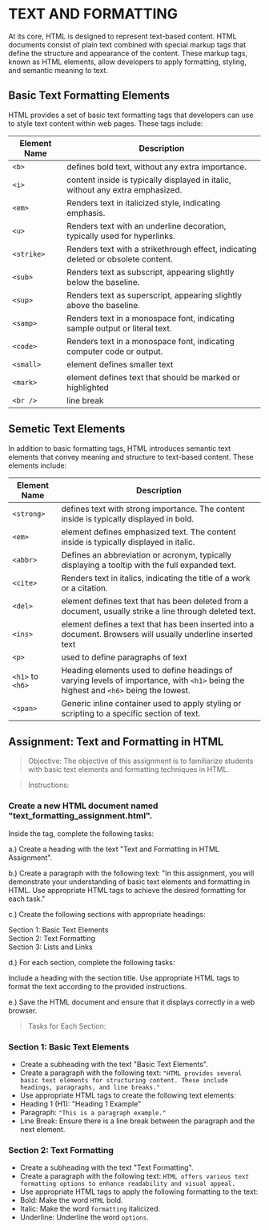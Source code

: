 # TEXT AND FORMATTING

At its core, HTML is designed to represent text-based content. HTML documents consist of plain text combined with special markup tags that define the structure and appearance of the content. These markup tags, known as HTML elements, allow developers to apply formatting, styling, and semantic meaning to text.

## Basic Text Formatting Elements

HTML provides a set of basic text formatting tags that developers can use to style text content within web pages. These tags include:

| Element Name | Description |
| ------------ | ----------- |
| `<b>`        | defines bold text, without any extra importance. |
| `<i>`        | content inside is typically displayed in italic, without any extra emphasized. |
| `<em>`       | Renders text in italicized style, indicating emphasis. |
| `<u>`        | Renders text with an underline decoration, typically used for hyperlinks. |
| `<strike>`   | Renders text with a strikethrough effect, indicating deleted or obsolete content. |
| `<sub>`      | Renders text as subscript, appearing slightly below the baseline. |
| `<sup>`      | Renders text as superscript, appearing slightly above the baseline. |
| `<samp>`     | Renders text in a monospace font, indicating sample output or literal text. |
| `<code>`     | Renders text in a monospace font, indicating computer code or output. |
| `<small>`    | element defines smaller text |
| `<mark>`     | element defines text that should be marked or highlighted |
| `<br />`     | line break | 

## Semetic Text Elements

In addition to basic formatting tags, HTML introduces semantic text elements that convey meaning and structure to text-based content. These elements include:

| Element Name | Description |
| ------------ | ----------- |
| `<strong>`       | defines text with strong importance. The content inside is typically displayed in bold. |
| `<em>`           | element defines emphasized text. The content inside is typically displayed in italic. |
| `<abbr>`         | Defines an abbreviation or acronym, typically displaying a tooltip with the full expanded text. |
| `<cite>`         | Renders text in italics, indicating the title of a work or a citation. |
| `<del>`          | element defines text that has been deleted from a document, usually strike a line through deleted text. |
| `<ins>`          | element defines a text that has been inserted into a document. Browsers will usually underline inserted text |
| `<p>`            | used to define paragraphs of text |
| `<h1>` to `<h6>` | Heading elements used to define headings of varying levels of importance, with `<h1>` being the highest and `<h6>` being the lowest. |
| `<span>`         | Generic inline container used to apply styling or scripting to a specific section of text. |

## Assignment: Text and Formatting in HTML

> Objective:
The objective of this assignment is to familiarize students with basic text elements and formatting techniques in HTML.

> Instructions:

### Create a new HTML document named "text_formatting_assignment.html".

Inside the <body> tag, complete the following tasks:

a.) Create a heading with the text "Text and Formatting in HTML Assignment".

b.) Create a paragraph with the following text:
"In this assignment, you will demonstrate your understanding of basic text elements and formatting in HTML. Use appropriate HTML tags to achieve the desired formatting for each task."

c.) Create the following sections with appropriate headings:

Section 1: Basic Text Elements <br>
Section 2: Text Formatting <br>
Section 3: Lists and Links <br>

d.) For each section, complete the following tasks:

Include a heading with the section title.
Use appropriate HTML tags to format the text according to the provided instructions.

e.) Save the HTML document and ensure that it displays correctly in a web browser.

> Tasks for Each Section:

### Section 1: Basic Text Elements

- Create a subheading with the text "Basic Text Elements".
- Create a paragraph with the following text:
`"HTML provides several basic text elements for structuring content. These include headings, paragraphs, and line breaks."`
- Use appropriate HTML tags to create the following text elements:
- Heading 1 (H1): "Heading 1 Example"
- Paragraph: `"This is a paragraph example."`
- Line Break: Ensure there is a line break between the paragraph and the next element.

### Section 2: Text Formatting

- Create a subheading with the text "Text Formatting".
- Create a paragraph with the following text:
`HTML offers various text formatting options to enhance readability and visual appeal.`
- Use appropriate HTML tags to apply the following formatting to the text:
- Bold: Make the word `HTML` bold.
- Italic: Make the word `formatting` italicized.
- Underline: Underline the word `options`.
